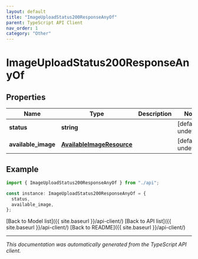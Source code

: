 ```yaml
---
layout: default
title: "ImageUploadStatus200ResponseAnyOf"
parent: TypeScript API Client
nav_order: 1
category: "Other"
---
```


# ImageUploadStatus200ResponseAnyOf

## Properties

| Name                | Type                                                    | Description | Notes                  |
| ------------------- | ------------------------------------------------------- | ----------- | ---------------------- |
| **status**          | **string**                                              |             | [default to undefined] |
| **available_image** | [**AvailableImageResource**](AvailableImageResource.md) |             | [default to undefined] |

## Example

```typescript
import { ImageUploadStatus200ResponseAnyOf } from "./api";

const instance: ImageUploadStatus200ResponseAnyOf = {
  status,
  available_image,
};
```

[Back to Model list]({{ site.baseurl }}/api-client/) [Back to API list]({{ site.baseurl }}/api-client/) [Back to README]({{ site.baseurl }}/api-client/)

---

_This documentation was automatically generated from the TypeScript API client._
